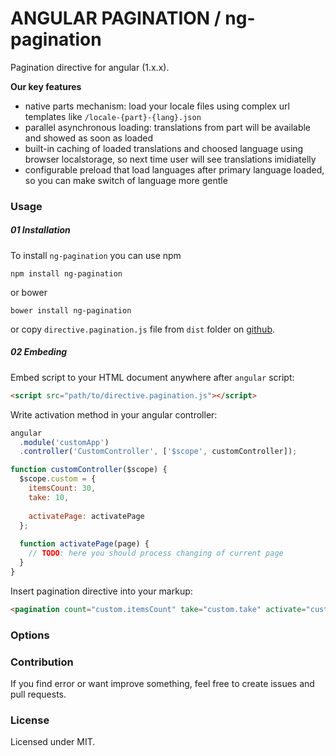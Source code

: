 # ANGULAR PAGINATION / ng-pagination

Pagination directive for angular (1.x.x).

**Our key features**  
- native parts mechanism: load your locale files using complex url templates like `/locale-{part}-{lang}.json`  
- parallel asynchronous loading: translations from part will be available and showed as soon as loaded  
- built-in caching of loaded translations and choosed language using browser localstorage, 
so next time user will see translations imidiatelly  
- configurable preload that load languages after primary language loaded,
so you can make switch of language more gentle  

### Usage

##### 01 Installation

To install `ng-pagination` you can use npm

```
npm install ng-pagination
```

or bower

```
bower install ng-pagination
```

or copy `directive.pagination.js` file from `dist` folder on [github](https://github.com/accetone/ng-pagination/blob/master/dist/directive.pagination.js).

##### 02 Embeding
Embed script to your HTML document anywhere after `angular` script:

```html
<script src="path/to/directive.pagination.js"></script>
```

Write activation method in your angular controller:

```javascript
angular
  .module('customApp')
  .controller('CustomController', ['$scope', customController]);

function customController($scope) {
  $scope.custom = {
    itemsCount: 30,
    take: 10,
  
    activatePage: activatePage
  };
  
  function activatePage(page) {
    // TODO: here you should process changing of current page
  }
}
```

Insert pagination directive into your markup:

```html
<pagination count="custom.itemsCount" take="custom.take" activate="custom.activatePage"></pagination>
```

### Options


### Contribution

If you find error or want improve something, feel free to create issues and pull requests.

### License

Licensed under MIT.
